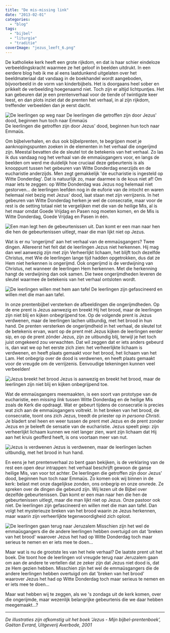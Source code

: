 ```yaml
---
title: "De mis-missing link"
date: "2013-02-01"
categories: 
  - "blog"
tags: 
  - "bijbel"
  - "liturgie"
  - "traditie"
coverImage: "jezus_leeft_6.png"
---
```


De katholieke kerk heeft een grote rijkdom, en dat is haar schier eindeloze verbeeldingskracht waarmee ze het geloof in beelden uitdrukt. In een eerdere blog heb ik me al eens laatdunkend uitgelaten over het beeldmateriaal dat vandaag in de boekhandel wordt aangeboden, bijvoorbeeld in de vorm van kinderbijbels. Het is doorgaans heel sober en prikkelt de verbeelding hoegenaamd niet. Toch zijn er altijd lichtpuntjes. Het kan gebeuren dat je een prentenverhaal voor de tiende of twintigste keer leest, en dan plots inziet dat de prenten het verhaal, in al zijn rijkdom, treffender verbeelden dan je eerst dacht.

![De leerlingen op weg naar De leerlingen die getroffen zijn door Jezus' dood, beginnen hun toch naar Emmaüs](images/jezus_leeft_1.png?w=150) De leerlingen die getroffen zijn door Jezus' dood, beginnen hun toch naar Emmaüs.

Om bijbelverhalen, en dus ook bijbelprenten, te begrijpen moet je aanknopingspunten zoeken in de elementen in het verhaal die ongerijmd zijn. Meestal bevatten die de sleutel tot de betekenis van het verhaal. Zo las ik dus vandaag nog het verhaal van de emmaüsgangers voor, en langs de beelden om werd me duidelijk hoe cruciaal deze gebeurtenis is als knooppunt tussen het gebeuren van Witte Donderdag enerzijds en de eucharistie anderzijds. Men zegt gemakkelijk 'de eucharistie is ingesteld op Witte Donderdag'. Dat is natuurlijk zo, maar daarmee is de kous niet af! Om maar iets te zeggen: op Witte Donderdag was Jezus nog helemaal niet gestorven... de leerlingen leefden nog in de euforie van de intocht en waren helemaal niet bezig met Jezus' dood, laat staan met zijn verrijzenis. In het gebeuren van Witte Donderdag herken je wel de consecratie, maar voor de rest is de setting totaal niet te vergelijken met die van de heilige Mis, al is het maar omdat Goede Vrijdag en Pasen nog moeten komen, en de Mis is Witte Donderdag, Goede Vrijdag en Pasen in één.

![Een man legt hen de gebeurtenissen uit.](images/jezus_leeft_2.png?w=150) Dan komt er een man naar hen die hen de gebeurtenissen uitlegt, maar die man lijkt niet op Jezus.

Wat is er nu 'ongerijmd' aan het verhaal van de emmaüsgangers? Twee dingen. Allereerst het feit dat de leerlingen Jezus niet herkennen. Hij mag dan wel aanwezig zijn met zijn Verheerlijkt lichaam, het blijft toch dezelfde Christus, met Wie de leerlingen lange tijd hadden opgetrokken, dus dat ze Hem niet herkennen is ongerijmd. Ook ongerijmd is de verdwijning van Christus, net wanneer de leerlingen Hem herkennen. Met die herkenning hangt de verdwijning dan ook samen. Die twee ongerijmdheden leveren de sleutel waarmee de betekenis van het verhaal ontsloten wordt.

![De leerlingen willen met hem aan tafel](images/jezus_leeft_3.png?w=150) De leerlingen zijn gefascineerd en willen met die man aan tafel.

In onze prentenbijbel versterken de afbeeldingen die ongerijmdheden. Op de ene prent is Jezus aanwezig en breekt Hij het brood, maar de leerlingen zijn niet blij en kijken onbegrijpend toe. Op de volgende prent is Jezus verdwenen, maar de leerlingen lachen uitbundig, met het brood in hun hand. De prenten versterken de ongerijmdheid in het verhaal, de sleutel tot de betekenis ervan, want op de prent mét Jezus kijken de leerlingen eerder sip, en op de prent zónder Jezus, zijn ze uitbundig blij, terwijl je het toch juist omgekeerd zou verwachten. Dat wil zeggen dat er iets anders gebeurd is, dan wat we op het eerste zich zien: het verheerlijkte lichaam is verdwenen, en heeft plaats gemaakt voor het brood, het lichaam van het Lam. Het onbegrip over de dood is verdwenen, en heeft plaats gemaakt voor de vreugde om de verrijzenis. Eenvoudige tekeningen kunnen veel verbeelden!

![Jezus breekt het brood](images/jezus_leeft_4.png?w=150) Jezus is aanwezig en breekt het brood, maar de leerlingen zijn niet blij en kijken onbegrijpend toe.

Wat de emmaüsgangers meemaakten, is een soort van prototype van de eucharistie, een _missing link_ tussen Witte Donderdag en de heilige Mis zoals de Kerk die opdraagt. Wat er gebeurt tijdens de consecratie is precies wat zich aan de emmaüsgangers voltrekt. In het breken van het brood, de consecratie, toont ons zich Jezus, treedt de priester op _in persona Christi_. Je bladert snel heen en weer tussen de prent met Jezus en de prent zonder Jezus en je beleeft de sensatie van de eucharistie. Jezus speelt piep: zijn verheerlijkt lichaam kunnen we niet langer zien, want zijn lichaam dat Hij aan het kruis geofferd heeft, is ons voortaan meer van nut.

![Jezus is verdwenen](images/jezus_leeft_5.png?w=150) Jezus is verdwenen, maar de leerlingen lachen uitbundig, met het brood in hun hand.

En eens je het prentenverhaal zo bent gaan bekijken, is de verklaring van de rest een open deur intrappen: het verhaal beschrijft gewoon de ganse heilige Mis, van voor tot achter. De leerlingen die getroffen zijn door Jezus' dood, beginnen hun toch naar Emmaüs. Zo komen ook wij binnen in de kerk: belast met onze dagelijkse zonden, ons onbegrip en onze onvrede. Ze spreken over de dingen die gebeurd zijn. Wij lezen uit de Bijbel over dezelfde gebeurtenissen. Dan komt er een man naar hen die hen de gebeurtenissen uitlegt, maar die man lijkt niet op Jezus. Onze pastoor ook niet. De leerlingen zijn gefascineerd en willen met die man aan tafel. Dan volgt het mysterieuze breken van het brood waarin ze Jezus herkennen, maar waarin zijn verheerlijkte tegenwoordigheid zich oplost.

![De leerlingen gaan terug naar Jeruzalem](images/jezus_leeft_6.png?w=150) Misschien zijn het wel de emmaüsgangers die de andere leerlingen hebben overtuigd om dat 'breken van het brood' waarover Jezus het had op Witte Donderdag toch maar serieus te nemen en er iets mee te doen...

Maar wat is nu de grootste les van het hele verhaal? De laatste prent uit het boek. Die toont hoe de leerlingen vol vreugde terug naar Jeruzalem gaan om aan de andere te vertellen dat ze zeker zijn dat Jezus niet dood is, dat ze Hem gezien hebben. Misschien zijn het wel de emmaüsgangers die de andere leerlingen hebben overtuigd om dat 'breken van het brood' waarover Jezus het had op Witte Donderdag toch maar serieus te nemen en er iets mee te doen...

Maar wat hebben wij te zeggen, als we 's zondags uit de kerk komen, over die ongerijmde, maar wezenlijk belangrijke gebeurtenis die we daar hebben meegemaakt...?

* * *

_De illustraties zijn afkomstig uit het boek 'Jezus - Mijn bijbel-prentenboek', Gaëtan Evrard, Uitgeverij Averbode, 2001_
